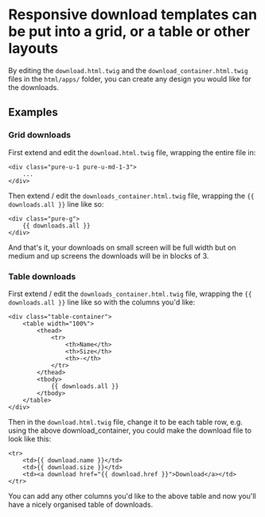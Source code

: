 
# Responsive download templates can be put into a grid, or a table or other layouts

By editing the `download.html.twig` and the `download_container.html.twig` files in the `html/apps/` folder, you can create any design you would like for the downloads.

## Examples

### Grid downloads

First extend and edit the `download.html.twig` file, wrapping the entire file in:

```
<div class="pure-u-1 pure-u-md-1-3">
    ...
</div>
```

Then extend / edit the `downloads_container.html.twig` file, wrapping the `{{ downloads.all }}` line like so:

```
<div class="pure-g">
    {{ downloads.all }}
</div>
```

And that's it, your downloads on small screen will be full width but on medium and up screens the downloads will be in blocks of 3.

### Table downloads

First extend / edit the `downloads_container.html.twig` file, wrapping the `{{ downloads.all }}` line like so with the columns you'd like:

```
<div class="table-container">
    <table width="100%">
        <thead>
            <tr>
                <th>Name</th>
                <th>Size</th>
                <th>-</th>
            </tr>
        </thead>
        <tbody>
            {{ downloads.all }}
        </tbody>
    </table>
</div>
```

Then in the `download.html.twig` file, change it to be each table row, e.g. using the above download_container, you could make the download file to look like this:

```
<tr>
    <td>{{ download.name }}</td>
    <td>{{ download.size }}</td>
    <td><a download href="{{ download.href }}">Download</a></td>
</tr>
```

You can add any other columns you'd like to the above table and now you'll have a nicely organised table of downloads.
